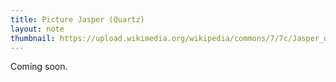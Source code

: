 ```yaml
---
title: Picture Jasper (Quartz)
layout: note
thumbnail: https://upload.wikimedia.org/wikipedia/commons/7/7c/Jasper_outcrop_in_the_Bucegi_Mountains.jpg
---
```

Coming soon.


